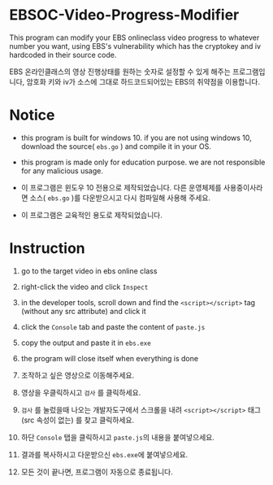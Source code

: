 # EBSOC-Video-Progress-Modifier

This program can modify your EBS onlineclass video progress to whatever number you want,
using EBS's vulnerability which has the cryptokey and iv hardcoded in their source code.

EBS 온라인클래스의 영상 진행상태를 원하는 숫자로 설정할 수 있게 해주는 프로그램입니다, 
암호화 키와 iv가 소스에 그대로 하드코드되어있는 EBS의 취약점을 이용합니다.

# Notice

- this program is built for windows 10. if you are not using windows 10, download the source( `ebs.go` ) and compile it in your OS.
- this program is made only for education purpose. we are not responsible for any malicious usage.


- 이 프로그램은 윈도우 10 전용으로 제작되었습니다. 다른 운영체제를 사용중이사라면 소스( `ebs.go` )를 다운받으시고 다시 컴파일해 사용해 주세요.
- 이 프로그램은 교육적인 용도로 제작되었습니다.

# Instruction

1. go to the target video in ebs online class
2. right-click the video and click `Inspect`
3. in the developer tools, scroll down and find the `<script></script>` tag (without any src attribute) and click it
4. click the `Console` tab and paste the content of `paste.js` 
5. copy the output and paste it in `ebs.exe` 
6. the program will close itself when everything is done


1. 조작하고 싶은 영상으로 이동해주세요.
2. 영상을 우클릭하시고 `검사` 를 클릭하세요.
3. `검사` 를 눌렀을때 나오는 개발자도구에서 스크롤을 내려 `<script></script>` 태그(src 속성이 없는) 를 찾고 클릭하세요.
4. 하단 `Console` 탭을 클릭하시고 `paste.js`의 내용을 붙여넣으세요.
5. 결과를 복사하시고 다운받으신 `ebs.exe`에 붙여넣으세요.
6. 모든 것이 끝나면, 프로그램이 자동으로 종료됩니다.
